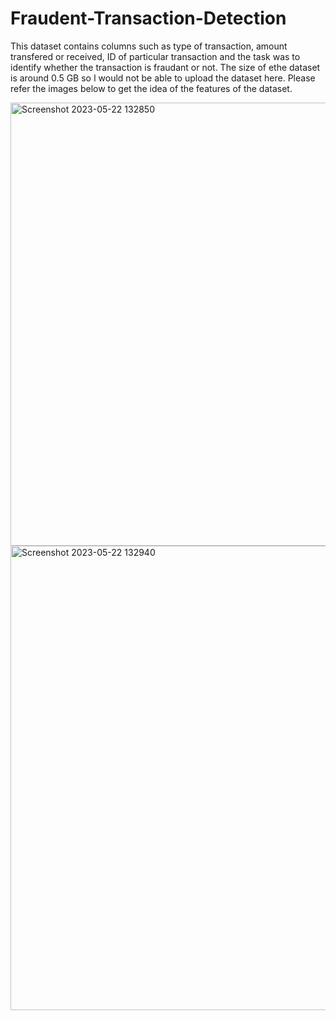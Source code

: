 # Fraudent-Transaction-Detection
This dataset contains columns such as type of transaction, amount transfered or received, ID of particular transaction and the task was to identify whether the transaction is fraudant or not. The size of ethe dataset is around 0.5 GB so I would not be able to upload the dataset here. Please refer the images below to get the idea of the features of the dataset.



<img width="709" alt="Screenshot 2023-05-22 132850" src="https://github.com/saurabhNB7/Fraudent-Transaction-Detection/assets/109843072/2d4ab0e1-4b12-4ac3-8dc4-b29a2c1c69d7">




<img width="743" alt="Screenshot 2023-05-22 132940" src="https://github.com/saurabhNB7/Fraudent-Transaction-Detection/assets/109843072/fce5aec0-00cb-4953-816d-349d99c8048d">

